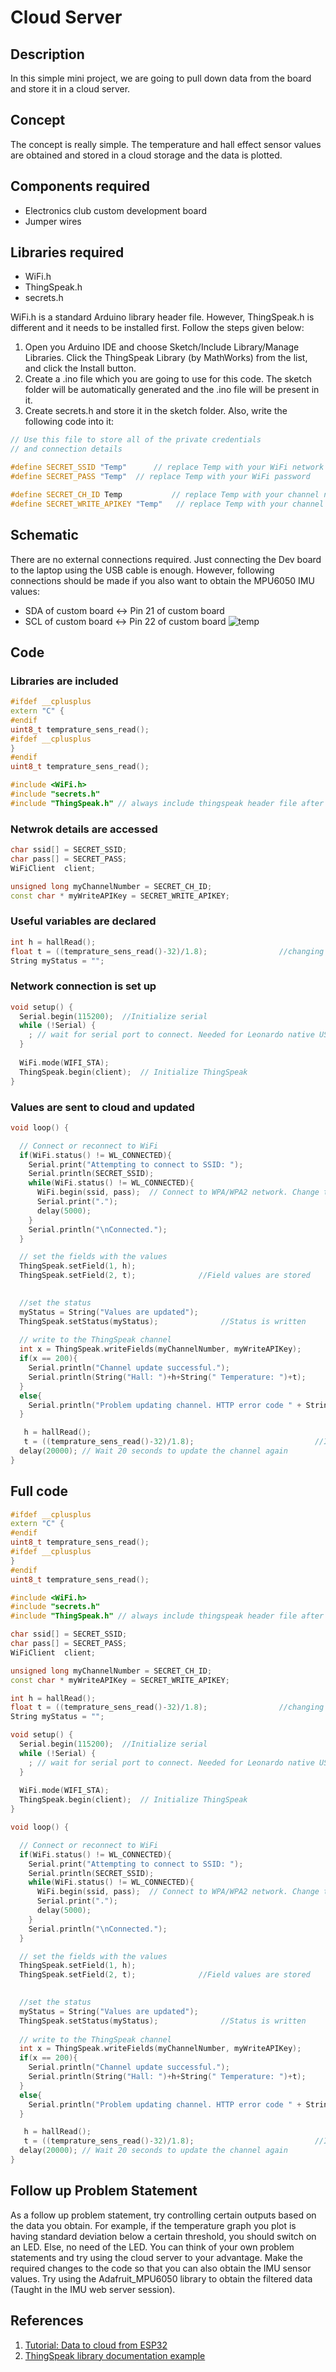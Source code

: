 # Cloud Server
## Description
In this simple mini project, we are going to pull down data from the board and store it in a cloud server.
## Concept
The concept is really simple. The temperature and hall effect sensor values are obtained and stored in a cloud storage and the data is plotted. 
## Components required
* Electronics club custom development board 
* Jumper wires
## Libraries required
* WiFi.h
* ThingSpeak.h
* secrets.h

WiFi.h is a standard Arduino library header file. However, ThingSpeak.h is different and it needs to be installed first. Follow the steps given below:

1. Open you Arduino IDE and choose Sketch/Include Library/Manage Libraries. Click the ThingSpeak Library (by MathWorks) from the list, and click the Install button.
2. Create a .ino file which you are going to use for this code. The sketch folder will be automatically generated and the .ino file will be present in it.
3. Create secrets.h and store it in the sketch folder. Also, write the following code into it:
```ino
// Use this file to store all of the private credentials 
// and connection details

#define SECRET_SSID "Temp"		// replace Temp with your WiFi network name
#define SECRET_PASS "Temp"	// replace Temp with your WiFi password

#define SECRET_CH_ID Temp			// replace Temp with your channel number
#define SECRET_WRITE_APIKEY "Temp"   // replace Temp with your channel write API Key
```
## Schematic
There are no external connections required. Just connecting the Dev board to the laptop using the USB cable is enough. However, following connections should be made if you also want to obtain the MPU6050 IMU values:

* SDA of custom board <-> Pin 21 of custom board
* SCL of custom board <-> Pin 22 of custom board
![temp](https://github.com/CFI-Electronics-Club/Dev-Board-Documentation/blob/main/Ruban/images/cloud.jpg)
## Code
### Libraries are included
```ino
#ifdef __cplusplus
extern "C" {
#endif
uint8_t temprature_sens_read();
#ifdef __cplusplus
}
#endif
uint8_t temprature_sens_read();

#include <WiFi.h>
#include "secrets.h"
#include "ThingSpeak.h" // always include thingspeak header file after other header files and custom macros
```
### Netwrok details are accessed
```ino
char ssid[] = SECRET_SSID;   
char pass[] = SECRET_PASS;   
WiFiClient  client;

unsigned long myChannelNumber = SECRET_CH_ID;
const char * myWriteAPIKey = SECRET_WRITE_APIKEY;
```
### Useful variables are declared
```ino
int h = hallRead();
float t = ((temprature_sens_read()-32)/1.8);                //changing temperature parameter to celsius
String myStatus = "";
```
### Network connection is set up
```ino
void setup() {
  Serial.begin(115200);  //Initialize serial
  while (!Serial) {
    ; // wait for serial port to connect. Needed for Leonardo native USB port only
  }
  
  WiFi.mode(WIFI_STA);   
  ThingSpeak.begin(client);  // Initialize ThingSpeak
}
```
### Values are sent to cloud and updated
```ino
void loop() {

  // Connect or reconnect to WiFi
  if(WiFi.status() != WL_CONNECTED){
    Serial.print("Attempting to connect to SSID: ");
    Serial.println(SECRET_SSID);
    while(WiFi.status() != WL_CONNECTED){
      WiFi.begin(ssid, pass);  // Connect to WPA/WPA2 network. Change this line if using open or WEP network
      Serial.print(".");
      delay(5000);     
    } 
    Serial.println("\nConnected.");
  }

  // set the fields with the values
  ThingSpeak.setField(1, h);
  ThingSpeak.setField(2, t);              //Field values are stored

 
  //set the status
  myStatus = String("Values are updated");
  ThingSpeak.setStatus(myStatus);              //Status is written
  
  // write to the ThingSpeak channel
  int x = ThingSpeak.writeFields(myChannelNumber, myWriteAPIKey);            //Values are sent to cloud server
  if(x == 200){
    Serial.println("Channel update successful.");
    Serial.println(String("Hall: ")+h+String(" Temperature: ")+t);
  }
  else{
    Serial.println("Problem updating channel. HTTP error code " + String(x));
  }

   h = hallRead();
   t = ((temprature_sens_read()-32)/1.8);                           //Input values are read at next time instant
  delay(20000); // Wait 20 seconds to update the channel again
}
```

## Full code
```ino
#ifdef __cplusplus
extern "C" {
#endif
uint8_t temprature_sens_read();
#ifdef __cplusplus
}
#endif
uint8_t temprature_sens_read();

#include <WiFi.h>
#include "secrets.h"
#include "ThingSpeak.h" // always include thingspeak header file after other header files and custom macros

char ssid[] = SECRET_SSID;   
char pass[] = SECRET_PASS;   
WiFiClient  client;

unsigned long myChannelNumber = SECRET_CH_ID;
const char * myWriteAPIKey = SECRET_WRITE_APIKEY;

int h = hallRead();
float t = ((temprature_sens_read()-32)/1.8);                //changing temperature parameter to celsius
String myStatus = "";

void setup() {
  Serial.begin(115200);  //Initialize serial
  while (!Serial) {
    ; // wait for serial port to connect. Needed for Leonardo native USB port only
  }
  
  WiFi.mode(WIFI_STA);   
  ThingSpeak.begin(client);  // Initialize ThingSpeak
}

void loop() {

  // Connect or reconnect to WiFi
  if(WiFi.status() != WL_CONNECTED){
    Serial.print("Attempting to connect to SSID: ");
    Serial.println(SECRET_SSID);
    while(WiFi.status() != WL_CONNECTED){
      WiFi.begin(ssid, pass);  // Connect to WPA/WPA2 network. Change this line if using open or WEP network
      Serial.print(".");
      delay(5000);     
    } 
    Serial.println("\nConnected.");
  }

  // set the fields with the values
  ThingSpeak.setField(1, h);
  ThingSpeak.setField(2, t);              //Field values are stored

 
  //set the status
  myStatus = String("Values are updated");
  ThingSpeak.setStatus(myStatus);              //Status is written
  
  // write to the ThingSpeak channel
  int x = ThingSpeak.writeFields(myChannelNumber, myWriteAPIKey);            //Values are sent to cloud server
  if(x == 200){
    Serial.println("Channel update successful.");
    Serial.println(String("Hall: ")+h+String(" Temperature: ")+t);
  }
  else{
    Serial.println("Problem updating channel. HTTP error code " + String(x));
  }

   h = hallRead();
   t = ((temprature_sens_read()-32)/1.8);                           //Input values are read at next time instant
  delay(20000); // Wait 20 seconds to update the channel again
}
```
## Follow up Problem Statement
As a follow up problem statement, try controlling certain outputs based on the data you obtain. For example, if the temperature graph you plot is having standard deviation below a certain threshold, you should switch on an LED. Else, no need of the LED. You can think of your own problem statements and try using the cloud server to your advantage. Make the required changes to the code so that you can also obtain the IMU sensor values. Try using the Adafruit_MPU6050 library to obtain the filtered data (Taught in the IMU web server session).  
## References
1. [Tutorial: Data to cloud from ESP32](https://iotdesignpro.com/projects/how-to-send-data-to-thingspeak-cloud-using-esp32)
2. [ThingSpeak library documentation example](https://github.com/mathworks/thingspeak-arduino/blob/master/examples/ESP32/WriteMultipleFields/WriteMultipleFields.ino)

